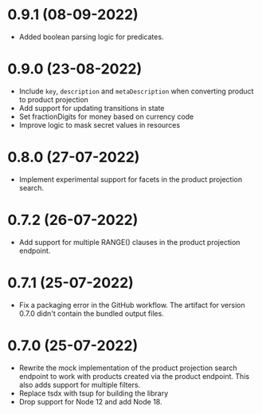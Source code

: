 # 0.9.1 (08-09-2022)

- Added boolean parsing logic for predicates.

# 0.9.0 (23-08-2022)

- Include `key`, `description` and `metaDescription` when converting product to product projection
- Add support for updating transitions in state
- Set fractionDigits for money based on currency code
- Improve logic to mask secret values in resources

# 0.8.0 (27-07-2022)

- Implement experimental support for facets in the product projection search.

# 0.7.2 (26-07-2022)

- Add support for multiple RANGE() clauses in the product projection endpoint.

# 0.7.1 (25-07-2022)

- Fix a packaging error in the GitHub workflow. The artifact for version 0.7.0 didn't contain the bundled output files.

# 0.7.0 (25-07-2022)

- Rewrite the mock implementation of the product projection search endpoint to work with products created via the product endpoint. This also adds support for multiple filters.
- Replace tsdx with tsup for building the library
- Drop support for Node 12 and add Node 18.
